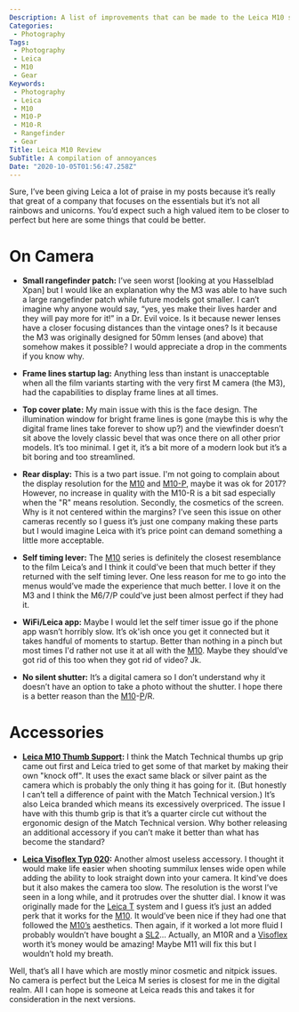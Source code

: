 ```yaml
---
Description: A list of improvements that can be made to the Leica M10 system.
Categories:
 - Photography
Tags:
 - Photography
 - Leica
 - M10
 - Gear
Keywords:
 - Photography
 - Leica
 - M10
 - M10-P
 - M10-R
 - Rangefinder
 - Gear
Title: Leica M10 Review
SubTitle: A compilation of annoyances
Date: "2020-10-05T01:56:47.258Z"
---
```


[1]: https://amzn.to/2HPIJJq "Leica M10 Digital Rangefinder Camera (Silver)"
[2]: https://amzn.to/2GxH6j0 "Leica M10 Thumb Support (black)"
[3]: https://amzn.to/3lhwhkj "Leica Visoflex (Typ 020) Electronic Viewfinder"
[4]: https://amzn.to/36scWZs "Leica M10-P Digital Rangefinder Camera 20021 (Black Chrome)"
[5]: https://amzn.to/3ngVsoP "Leica SL2 Mirrorless Camera Body"
[6]: https://amzn.to/2HMNaoj "Leica 018-180 T 16 MP Mirrorless Digital Camera with 3.7-Inch LCD, Black Anodized"


Sure, I’ve been giving Leica a lot of praise in my posts because it’s really that great of a company that focuses on the essentials but it’s not all rainbows and unicorns. You’d expect such a high valued item to be closer to perfect but here are some things that could be better.

<!--more-->

# On Camera

- **Small rangefinder patch:** I’ve seen worst [looking at you Hasselblad Xpan] but I would like an explanation why the M3 was able to have such a large rangefinder patch while future models got smaller. I can’t imagine why anyone would say, “yes, yes make their lives harder and they will pay more for it!” in a Dr. Evil voice. Is it because newer lenses have a closer focusing distances than the vintage ones? Is it because the M3 was originally designed for 50mm lenses (and above) that somehow makes it possible? I would appreciate a drop in the comments if you know why.

- **Frame lines startup lag:** Anything less than instant is unacceptable when all the film variants starting with the very first M camera (the M3), had the capabilities to display frame lines at all times. 

- **Top cover plate:** My main issue with this is the face design. The illumination window for bright frame lines is gone (maybe this is why the digital frame lines take forever to show up?) and the viewfinder doesn’t sit above the lovely classic bevel that was once there on all other prior models. It’s too minimal.  I get it, it’s a bit more of a modern look but it’s a bit boring and too streamlined.

- **Rear display:** This is a two part issue. I'm not going to complain about the display resolution for the [M10][1] and [M10-P][4], maybe it was ok for 2017? However, no increase in quality with the M10-R is a bit sad especially when the "R" means resolution. Secondly, the cosmetics of the screen. Why is it not centered within the margins? I’ve seen this issue on other cameras recently so I guess it’s just one company making these parts but I would imagine Leica with it’s price point can demand something a little more acceptable.

- **Self timing lever:** The [M10][1] series is definitely the closest resemblance to the film Leica’s and I think it could’ve been that much better if they returned with the self timing lever. One less reason for me to go into the menus would’ve made the experience that much better. I love it on the M3 and I think the M6/7/P could’ve just been almost perfect if they had it.

- **WiFi/Leica app:** Maybe I would let the self timer issue go if the phone app wasn’t horribly slow. It’s ok'ish once you get it connected but it takes handful of moments to startup. Better than nothing in a pinch but most times I'd rather not use it at all with the [M10][1]. Maybe they should’ve got rid of this too when they got rid of video? Jk.

- **No silent shutter:** It’s a digital camera so I don’t understand why it doesn’t have an option to take a photo without the shutter. I hope there is a better reason than the [M10][1]-[P][4]/R.


# Accessories

- **[Leica M10 Thumb Support][2]:** I think the Match Technical thumbs up grip came out first and Leica tried to get some of that market by making their own "knock off". It uses the exact same black or silver paint as the camera which is probably the only thing it has going for it. (But honestly I can’t tell a difference of paint with the Match Technical version.) It’s also Leica branded which means its excessively overpriced. The issue I have with this thumb grip is that it’s a quarter circle cut without the ergonomic design of the Match Technical version. Why bother releasing an additional accessory if you can’t make it better than what has become the standard?

- **[Leica Visoflex Typ 020][3]:** Another almost useless accessory. I thought it would make life easier when shooting summilux lenses wide open while adding the ability to look straight down into your camera. It kind’ve does but it also makes the camera too slow. The resolution is the worst I’ve seen in a long while, and it protrudes over the shutter dial. I know it was originally made for the [Leica T][6] system and I guess it’s just an added perk that it works for the [M10][1]. It would’ve been nice if they had one that followed the [M10’s][1] aesthetics. Then again, if it worked a lot more fluid I probably wouldn’t have bought a [SL2][5]... Actually, an M10R and a [Visoflex][3] worth it’s money would be amazing! Maybe M11 will fix this but I wouldn’t hold my breath.


Well, that’s all I have which are mostly minor cosmetic and nitpick issues. No camera is perfect but the Leica M series is closest for me in the digital realm. All I can hope is someone at Leica reads this and takes it for consideration in the next versions.